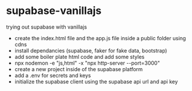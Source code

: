 # supabase-vanillajs
trying out supabase with vanillajs 

* create the index.html file and the app.js file inside a public folder using  cdns
* install dependancies (supabase, faker for fake data, bootstrap)
* add some boiler plate html code and add some styles 
* npx nodemon -e "js,html" -x "npx http-server --port=3000"
* create a new project inside of the supabase platform 
* add a .env for secrets and keys 
* initialize the supabase client using the supabase api url and api key
